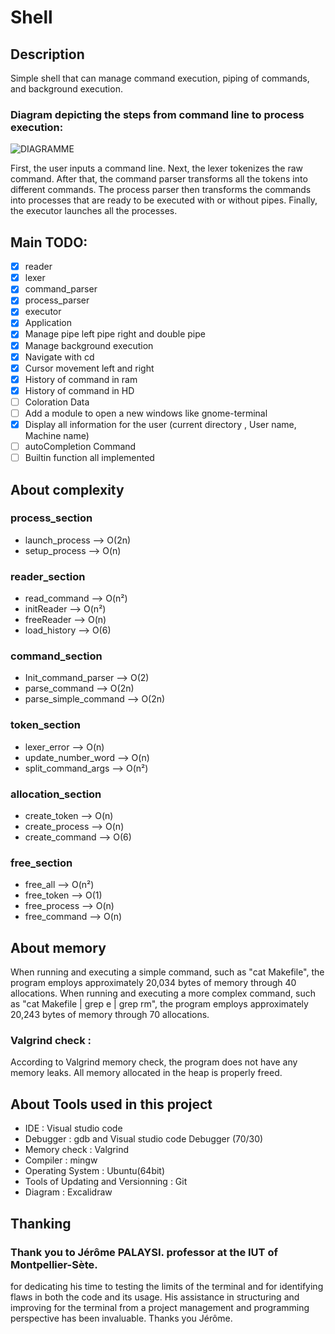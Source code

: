# Shell

## Description
Simple shell that can manage command execution, piping of commands, and background execution.


### Diagram depicting the steps from command line to process execution:

![DIAGRAMME](/ressources/ParsingCommandStep.png "ParsingCommandStep")

First, the user inputs a command line. Next, the lexer tokenizes the raw command. After that, the command parser transforms all the tokens into different commands. The process parser then transforms the commands into processes that are ready to be executed with or without pipes. Finally, the executor launches all the processes.

## Main TODO:
* [x] reader
* [x] lexer
* [x] command_parser 
* [x] process_parser 
* [x] executor 
* [x] Application 
* [x] Manage pipe left pipe right and double pipe
* [x] Manage background execution
* [x] Navigate with cd 
* [x] Cursor movement left and right
* [x] History of command in ram
* [x] History of command in HD
* [ ] Coloration Data
* [ ] Add a module to open a new windows like gnome-terminal
* [x] Display all information for the user (current directory , User name, Machine name)
* [ ] autoCompletion Command
* [ ] Builtin function all implemented

## About complexity 
### process_section
+ launch_process --> O(2n)
+ setup_process --> O(n)
### reader_section
+ read_command  --> O(n²)
+ initReader    --> O(n²)
+ freeReader    --> O(n)
+ load_history  --> O(6)
### command_section
+ Init_command_parser  --> O(2)
+ parse_command        --> O(2n)
+ parse_simple_command --> O(2n)
### token_section
+ lexer_error         --> O(n)
+ update_number_word  --> O(n)
+ split_command_args  --> O(n²)
### allocation_section
+ create_token    --> O(n)
+ create_process  --> O(n)
+ create_command  --> O(6)
### free_section
+ free_all      --> O(n²)
+ free_token    --> O(1) 
+ free_process  --> O(n)
+ free_command  --> O(n)
## About memory
When running and executing a simple command, such as "cat Makefile", the program employs approximately 20,034 bytes of memory through 40 allocations.
When running and executing a more complex command, such as "cat Makefile | grep e | grep rm", the program employs approximately 20,243 bytes of memory through 70 allocations.
### Valgrind check : 
According to Valgrind memory check, the program does not have any memory leaks. All memory allocated in the heap is properly freed.
## About Tools used in this project
+ IDE : Visual studio code 
+ Debugger : gdb and Visual studio code Debugger (70/30)
+ Memory check : Valgrind 
+ Compiler : mingw 
+ Operating System : Ubuntu(64bit)
+ Tools of Updating and Versionning : Git
+ Diagram : Excalidraw

## Thanking
### Thank you to Jérôme PALAYSI. professor at the IUT of Montpellier-Sète.
for dedicating his time to testing the limits of the terminal and for identifying flaws in both the code and its usage. His assistance in structuring and improving for the terminal from a project management and programming perspective has been invaluable. Thanks you Jérôme.
